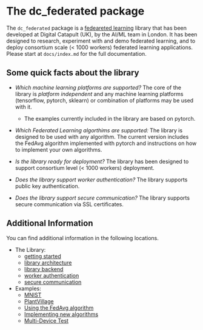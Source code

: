 # The dc_federated package

The `dc_federated` package is a [fedeareted learning](https://en.wikipedia.org/wiki/Federated_learning) library that has been developed at Digital Catapult (UK), by the AI/ML team in London. It has been designed to research, experiment with and demo federated learning, and to deploy consortium  scale (< 1000 workers) federated learning applications. Please start at `docs/index.md` for the full documentation.


## Some quick facts about the library

- *Which machine learning platforms are supported?* The core of the library is *platform independent* and any machine learning platforms (tensorflow, pytorch, sklearn) or combination of platforms may be used with it.
  - The examples currently included in the library are based on pytorch.

- *Which Federated Learning algorthims are supported:* The library is designed to be used with any algorithm. The current version includes the FedAvg algorithm implemented with pytorch and instructions on how to implement your own algorithms.

- *Is the library ready for deployment?* The library has been designed to support consortium level (< 1000 workers) deployment.

- *Does the library support worker authentication?* The library supports public key authentication.

- *Does the library support secure communication?* The library supports secure communication via SSL certificates. 

## Additional Information

You can find additional information in the following locations.

  - The Library:
    - [getting started](library/getting_started.md)
    - [library architecture](library/architecture.md)
    - [library backend](library/backend.md)
    - [worker authentication](library/worker_authentication.md)
    - [secure communication](library/enabling_ssl.md)
  - Examples:
    - [MNIST](examples/mnist.md)
    - [PlantVillage](examples/plantvillage.md)
    - [Using the FedAvg algorithm](examples/using_fed_avg.md)
    - [Implementing new algorithms](examples/new_algorithms.md)
    - [Multi-Device Test](examples/multi_device_test.md)
